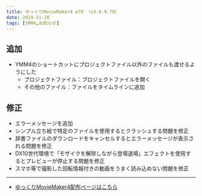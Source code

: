 ```yaml
---
title: ゆっくりMovieMaker4 α79 （v3.9.9.79）
date: 2019-11-28
tags: [YMM4,お知らせ]
---
```

## 追加
- YMM4のショートカットにプロジェクトファイル以外のファイルも渡せるようにした
	- プロジェクトファイル：プロジェクトファイルを開く
	- その他のファイル：ファイルをタイムラインに追加
## 修正
- エラーメッセージを追加
- シンプル立ち絵で特定のファイルを使用するとクラッシュする問題を修正
- 辞書ファイルのダウンロードをキャンセルするとエラーメッセージが表示される問題を修正
- DX10世代環境で「モザイクを解除しながら登場退場」エフェクトを使用するとプレビューが停止する問題を修正
- スマホ等で撮影した回転情報付きの動画をうまく読み込めない問題を修正

---

- [ゆっくりMovieMaker4配布ページはこちら](../index.md)